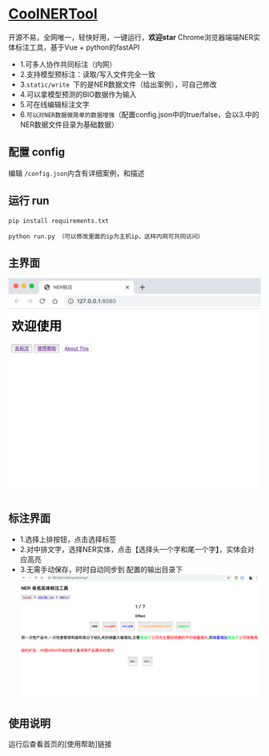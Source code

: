# [CoolNERTool](https://github.com/425776024/CoolNERTool)

开源不易，全网唯一，轻快好用，一键运行，**欢迎star**
Chrome浏览器端端NER实体标注工具，基于Vue + python的fastAPI
- 1.可多人协作共同标注（内网）
- 2.支持模型预标注：读取/写入文件完全一致
- 3.```static/write ```下的是NER数据文件（给出案例），可自己修改
- 4.可以拿模型预测的BIO数据作为输入
- 5.可在线编辑标注文字
- 6.```可以对NER数据做简单的数据增强```（配置config.json中的true/false，会以3.中的NER数据文件目录为基础数据）


## 配置 config
编辑 `/config.json`内含有详细案例，和描述

## 运行 run
```shell
pip install requirements.txt
```
```shell
python run.py （可以修改里面的ip为主机ip，这样内网可共同访问）
```
## 主界面
![](img/home.png)

## 标注界面
- 1.选择上排按钮，点击选择标签
- 2.对中排文字，选择NER实体，点击【选择头一个字和尾一个字】，实体会对应高亮
- 3.无需手动保存，时时自动同步到 配置的输出目录下
![](img/help_img.png)



## 使用说明
运行后查看首页的[使用帮助]链接
